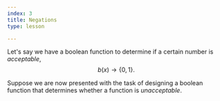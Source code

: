 ```yaml
---
index: 3
title: Negations
type: lesson

---
```


Let's say we have a boolean function to determine if a certain number is *acceptable*,  
$$ b(x) \to \{0,1\}.$$

Suppose we are now presented with the task of designing a boolean function that determines whether a function is *unacceptable*.
<!--stackedit_data:
eyJoaXN0b3J5IjpbLTMyNjM4NjAyMSwtMjA5NjQ3NTE1NCwtOT
ExNTU5MjMyXX0=
-->